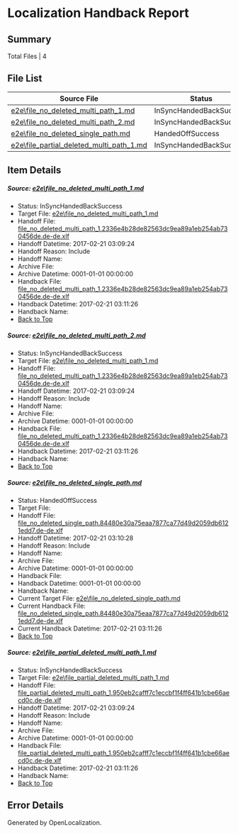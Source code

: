 # <a name='report-top'></a> Localization Handback Report

## Summary
 Total Files | 4

## File List
 Source File | Status | Details 
 ----------- | ------ | ------- 
 [e2e\file_no_deleted_multi_path_1.md](https://github.com/OpenLocalizationTestOrg/ol-test4/blob/591aae249fa9ceee21f732f652bcddc3858df60b/e2e/file_no_deleted_multi_path_1.md) | InSyncHandedBackSuccess | [Details](#8ad4c78f0806db6b94e933f59ea5856b8a63e6771)
 [e2e\file_no_deleted_multi_path_2.md](https://github.com/OpenLocalizationTestOrg/ol-test4/blob/268fe81e0fa88c241c4a6d51acc6b09b2d58fea2/e2e/file_no_deleted_multi_path_2.md) | InSyncHandedBackSuccess | [Details](#8ad4c78f0806db6b94e933f59ea5856b8a63e6772)
 [e2e\file_no_deleted_single_path.md](https://github.com/OpenLocalizationTestOrg/ol-test4/blob/268fe81e0fa88c241c4a6d51acc6b09b2d58fea2/e2e/file_no_deleted_single_path.md) | HandedOffSuccess | [Details](#a9fbf3cfef2d9148ddd67c14356b03fab36a9e183)
 [e2e\file_partial_deleted_multi_path_1.md](https://github.com/OpenLocalizationTestOrg/ol-test4/blob/591aae249fa9ceee21f732f652bcddc3858df60b/e2e/file_partial_deleted_multi_path_1.md) | InSyncHandedBackSuccess | [Details](#f93548df3cab4ffe42d204fd489390f17d3ab0154)

## Item Details
##### <a name='8ad4c78f0806db6b94e933f59ea5856b8a63e6771'></a> Source: [e2e\file_no_deleted_multi_path_1.md](https://github.com/OpenLocalizationTestOrg/ol-test4/blob/591aae249fa9ceee21f732f652bcddc3858df60b/e2e/file_no_deleted_multi_path_1.md)
* Status: InSyncHandedBackSuccess
* Target File: [e2e\file_no_deleted_multi_path_1.md](https://github.com/OpenLocalizationTestOrg/ol-test4-dede/blob/04e584f9bdebc73931d50463866c3deff2fc4dbd/e2e/file_no_deleted_multi_path_1.md)
* Handoff File: [file_no_deleted_multi_path_1.2336e4b28de82563dc9ea89a1eb254ab730456de.de-de.xlf](https://github.com/OpenLocalizationTestOrg/ol-test4-handoff/blob/88231388cd80cd97a068d5a78a5c8a3a660bf68d/ol-handoff/OpenLocalizationTestOrg/ol-test4-dede/xinjiang/mt/file_no_deleted_multi_path_1.2336e4b28de82563dc9ea89a1eb254ab730456de.de-de.xlf)
* Handoff Datetime: 2017-02-21 03:09:24
* Handoff Reason: Include
* Handoff Name: 
* Archive File: 
* Archive Datetime: 0001-01-01 00:00:00
* Handback File: [file_no_deleted_multi_path_1.2336e4b28de82563dc9ea89a1eb254ab730456de.de-de.xlf](https://github.com/OpenLocalizationTestOrg/ol-test4-handback/blob/9a0b269c1ea764576724d2b7552f011957e20acf/ol-handback/OpenLocalizationTestOrg/ol-test4-dede/xinjiang/mt/file_no_deleted_multi_path_1.2336e4b28de82563dc9ea89a1eb254ab730456de.de-de.xlf)
* Handback Datetime: 2017-02-21 03:11:26
* Handback Name: 
* [Back to Top](#report-top)

##### <a name='8ad4c78f0806db6b94e933f59ea5856b8a63e6772'></a> Source: [e2e\file_no_deleted_multi_path_2.md](https://github.com/OpenLocalizationTestOrg/ol-test4/blob/268fe81e0fa88c241c4a6d51acc6b09b2d58fea2/e2e/file_no_deleted_multi_path_2.md)
* Status: InSyncHandedBackSuccess
* Target File: [e2e\file_no_deleted_multi_path_1.md](https://github.com/OpenLocalizationTestOrg/ol-test4-dede/blob/04e584f9bdebc73931d50463866c3deff2fc4dbd/e2e/file_no_deleted_multi_path_1.md)
* Handoff File: [file_no_deleted_multi_path_1.2336e4b28de82563dc9ea89a1eb254ab730456de.de-de.xlf](https://github.com/OpenLocalizationTestOrg/ol-test4-handoff/blob/88231388cd80cd97a068d5a78a5c8a3a660bf68d/ol-handoff/OpenLocalizationTestOrg/ol-test4-dede/xinjiang/mt/file_no_deleted_multi_path_1.2336e4b28de82563dc9ea89a1eb254ab730456de.de-de.xlf)
* Handoff Datetime: 2017-02-21 03:09:24
* Handoff Reason: Include
* Handoff Name: 
* Archive File: 
* Archive Datetime: 0001-01-01 00:00:00
* Handback File: [file_no_deleted_multi_path_1.2336e4b28de82563dc9ea89a1eb254ab730456de.de-de.xlf](https://github.com/OpenLocalizationTestOrg/ol-test4-handback/blob/9a0b269c1ea764576724d2b7552f011957e20acf/ol-handback/OpenLocalizationTestOrg/ol-test4-dede/xinjiang/mt/file_no_deleted_multi_path_1.2336e4b28de82563dc9ea89a1eb254ab730456de.de-de.xlf)
* Handback Datetime: 2017-02-21 03:11:26
* Handback Name: 
* [Back to Top](#report-top)

##### <a name='a9fbf3cfef2d9148ddd67c14356b03fab36a9e183'></a> Source: [e2e\file_no_deleted_single_path.md](https://github.com/OpenLocalizationTestOrg/ol-test4/blob/268fe81e0fa88c241c4a6d51acc6b09b2d58fea2/e2e/file_no_deleted_single_path.md)
* Status: HandedOffSuccess
* Target File: 
* Handoff File: [file_no_deleted_single_path.84480e30a75eaa7877ca77d49d2059db6121edd7.de-de.xlf](https://github.com/OpenLocalizationTestOrg/ol-test4-handoff/blob/21aed32622563efffb743ec59027535d7f540eec/ol-handoff/OpenLocalizationTestOrg/ol-test4-dede/xinjiang/mt/file_no_deleted_single_path.84480e30a75eaa7877ca77d49d2059db6121edd7.de-de.xlf)
* Handoff Datetime: 2017-02-21 03:10:28
* Handoff Reason: Include
* Handoff Name: 
* Archive File: 
* Archive Datetime: 0001-01-01 00:00:00
* Handback File: 
* Handback Datetime: 0001-01-01 00:00:00
* Handback Name: 
* Current Target File: [e2e\file_no_deleted_single_path.md](https://github.com/OpenLocalizationTestOrg/ol-test4-dede/blob/04e584f9bdebc73931d50463866c3deff2fc4dbd/e2e/file_no_deleted_single_path.md)
* Current Handback File: [file_no_deleted_single_path.84480e30a75eaa7877ca77d49d2059db6121edd7.de-de.xlf](https://github.com/OpenLocalizationTestOrg/ol-test4-handback/blob/9a0b269c1ea764576724d2b7552f011957e20acf/ol-handback/OpenLocalizationTestOrg/ol-test4-dede/xinjiang/mt/file_no_deleted_single_path.84480e30a75eaa7877ca77d49d2059db6121edd7.de-de.xlf)
* Current Handback Datetime: 2017-02-21 03:11:26
* [Back to Top](#report-top)

##### <a name='f93548df3cab4ffe42d204fd489390f17d3ab0154'></a> Source: [e2e\file_partial_deleted_multi_path_1.md](https://github.com/OpenLocalizationTestOrg/ol-test4/blob/591aae249fa9ceee21f732f652bcddc3858df60b/e2e/file_partial_deleted_multi_path_1.md)
* Status: InSyncHandedBackSuccess
* Target File: [e2e\file_partial_deleted_multi_path_1.md](https://github.com/OpenLocalizationTestOrg/ol-test4-dede/blob/04e584f9bdebc73931d50463866c3deff2fc4dbd/e2e/file_partial_deleted_multi_path_1.md)
* Handoff File: [file_partial_deleted_multi_path_1.950eb2cafff7c1eccbf1f4ff641b1cbe66aecd0c.de-de.xlf](https://github.com/OpenLocalizationTestOrg/ol-test4-handoff/blob/88231388cd80cd97a068d5a78a5c8a3a660bf68d/ol-handoff/OpenLocalizationTestOrg/ol-test4-dede/xinjiang/mt/file_partial_deleted_multi_path_1.950eb2cafff7c1eccbf1f4ff641b1cbe66aecd0c.de-de.xlf)
* Handoff Datetime: 2017-02-21 03:09:24
* Handoff Reason: Include
* Handoff Name: 
* Archive File: 
* Archive Datetime: 0001-01-01 00:00:00
* Handback File: [file_partial_deleted_multi_path_1.950eb2cafff7c1eccbf1f4ff641b1cbe66aecd0c.de-de.xlf](https://github.com/OpenLocalizationTestOrg/ol-test4-handback/blob/9a0b269c1ea764576724d2b7552f011957e20acf/ol-handback/OpenLocalizationTestOrg/ol-test4-dede/xinjiang/mt/file_partial_deleted_multi_path_1.950eb2cafff7c1eccbf1f4ff641b1cbe66aecd0c.de-de.xlf)
* Handback Datetime: 2017-02-21 03:11:26
* Handback Name: 
* [Back to Top](#report-top)


## Error Details

Generated by OpenLocalization.
